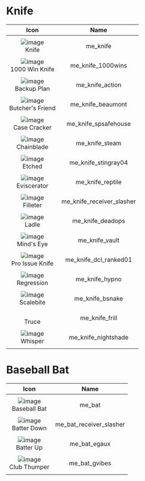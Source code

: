 # Knife

| Icon | Name |
| :--: | :--: | 
| | | | | 
![image](https://github.com/user-attachments/assets/1bad4af4-a61e-46cf-8511-d16f0e8902dc) <br> Knife | me_knife  | 
| | | | | 
![image](https://github.com/user-attachments/assets/98d33978-4252-442e-99f2-2b0175277d54) <br> 1000 Win Knife | me_knife_1000wins  | 
| | | | | 
![image](https://github.com/user-attachments/assets/71176b63-b385-48bd-9081-c3c01682e8e2)<br> Backup Plan | me_knife_action  | 
| | | | | 
![image](https://github.com/user-attachments/assets/915cc838-fa47-4a78-9417-b0434b530c48) <br> Butcher's Friend |  me_knife_beaumont | 
| | | | | 
![image](https://github.com/user-attachments/assets/37281918-d70f-43fa-bff1-9777719f13cd) <br> Case Cracker | me_knife_spsafehouse | 
| | | | | 
![image](https://github.com/user-attachments/assets/d959de98-a2bc-483b-97f1-f91f57f28586) <br> Chainblade | me_knife_steam  | 
| | | | | 
![image](https://github.com/user-attachments/assets/2300a888-29d3-4379-941c-4f5c22a742d2) <br> Etched | me_knife_stingray04 | 
| | | | | 
![image](https://github.com/user-attachments/assets/3e652608-318f-4d87-b521-9288277bbd40) <br> Eviscerator | me_knife_reptile  | 
| | | | | 
![image](https://github.com/user-attachments/assets/9bba09e0-2f8c-46b7-af03-95a7b8c5207e) <br> Filleter | me_knife_receiver_slasher  | 
| | | | | 
![image](https://github.com/user-attachments/assets/b36e881a-d129-41db-82f1-af00477dd889) <br> Ladle | me_knife_deadops  | 
| | | | | 
 ![image](https://github.com/user-attachments/assets/be888b8b-a2d0-4201-963b-f767612cc035) <br> Mind's Eye | me_knife_vault  | 
| | | | | 
 ![image](https://github.com/user-attachments/assets/724e4b87-3c9a-458c-8f71-82f7437bbb35) <br> Pro Issue Knife | me_knife_dcl_ranked01  | 
| | | | | 
 ![image](https://github.com/user-attachments/assets/bc3b7dd3-9f28-492c-8724-41a69d6e774a) <br> Regression | me_knife_hypno  | 
| | | | |
 ![image](https://github.com/user-attachments/assets/0a438963-31bf-4fde-a12c-a6aabfe5de42) <br> Scalebite | me_knife_bsnake  | 
| | | | | 
<br> Truce | me_knife_frill  | 
| | | | | 
![image](https://github.com/user-attachments/assets/727a07ce-7f21-4dc4-b7db-1797564b1937) <br> Whisper | me_knife_nightshade   | 
| | | | | 
 


# Baseball Bat

| Icon | Name |
| :--: | :--: | 
| | | | | 
![image](https://github.com/user-attachments/assets/aa43f146-fd5b-4ed9-a838-0a307d62000d) <br> Baseball Bat | me_bat  | 
| | | | | 
![image](https://github.com/user-attachments/assets/ab000d55-2b73-4fd5-a583-c7743d05a652) <br> Batter Down | me_bat_receiver_slasher  | 
| | | | | 
![image](https://github.com/user-attachments/assets/3cef4c5c-9184-49d2-ad60-903bc516b548) <br> Batter Up | me_bat_egaux  | 
| | | | | 
![image](https://github.com/user-attachments/assets/ebf43232-d866-45b5-b8e9-6d14dd823f04) <br> Club Thumper | me_bat_gvibes  | 
| | | | | 

